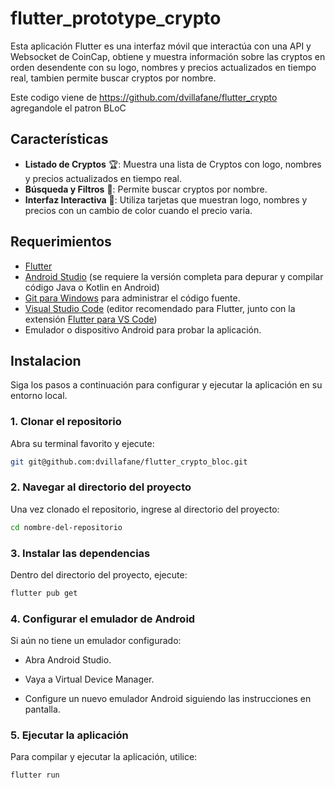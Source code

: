 # flutter_prototype_crypto

Esta aplicación Flutter es una interfaz móvil que interactúa con una API y Websocket de CoinCap, obtiene y muestra información sobre las cryptos en orden desendente con su logo, nombres y precios actualizados en tiempo real, tambien permite buscar cryptos por nombre.

Este codigo viene de https://github.com/dvillafane/flutter_crypto agregandole el patron BLoC

## Características

  - **Listado de Cryptos** 🏆: Muestra una lista de Cryptos con logo, nombres y precios actualizados en tiempo real.
  - **Búsqueda y Filtros** 🎯: Permite buscar cryptos por nombre.
  - **Interfaz Interactiva** 🎨: Utiliza tarjetas que muestran logo, nombres y precios con un cambio de color cuando el precio varia.

## Requerimientos

  - [Flutter](https://docs.flutter.dev/get-started/install)  
  - [Android Studio](https://developer.android.com/studio/install?hl=es-419#windows) (se requiere la versión completa para depurar y compilar código Java o Kotlin en Android)
  - [Git para Windows](https://gitforwindows.org/) para administrar el código fuente.
  - [Visual Studio Code](https://code.visualstudio.com/docs/setup/windows) (editor recomendado para Flutter, junto con la extensión [Flutter para VS Code](https://marketplace.visualstudio.com/items?itemName=Dart-Code.flutter))
  - Emulador o dispositivo Android para probar la aplicación.

## Instalacion

Siga los pasos a continuación para configurar y ejecutar la aplicación en su entorno local.

### 1. Clonar el repositorio
Abra su terminal favorito y ejecute:
```sh
git git@github.com:dvillafane/flutter_crypto_bloc.git
```
### 2. Navegar al directorio del proyecto
Una vez clonado el repositorio, ingrese al directorio del proyecto:
```sh
cd nombre-del-repositorio
```

### 3. Instalar las dependencias
Dentro del directorio del proyecto, ejecute:
```sh
flutter pub get
```

### 4. Configurar el emulador de Android
Si aún no tiene un emulador configurado:

  - Abra Android Studio.

  - Vaya a Virtual Device Manager.
  
  - Configure un nuevo emulador Android siguiendo las instrucciones en pantalla.

### 5. Ejecutar la aplicación
Para compilar y ejecutar la aplicación, utilice:
```sh
flutter run
```